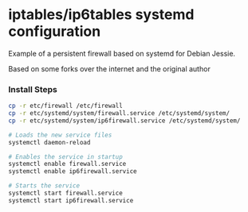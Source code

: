 # iptables/ip6tables systemd configuration

Example of a persistent firewall based on systemd for Debian Jessie.

Based on some forks over the internet and the original author

### Install Steps

```sh
cp -r etc/firewall /etc/firewall
cp -r etc/systemd/system/firewall.service /etc/systemd/system/
cp -r etc/systemd/system/ip6firewall.service /etc/systemd/system/

# Loads the new service files
systemctl daemon-reload

# Enables the service in startup
systemctl enable firewall.service
systemctl enable ip6firewall.service

# Starts the service
systemctl start firewall.service
systemctl start ip6firewall.service
```

